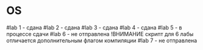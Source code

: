 # OS

#lab 1 - сдана
#lab 2 - сдана
#lab 3 - сдана
#lab 4 - сдана
#lab 5 - в процессе сдачи
#lab 6 - не отправлена !ВНИМАНИЕ скрипт для 6 лабы отличается дополнительным флагом компиляции
#lab 7 - не отправлена


